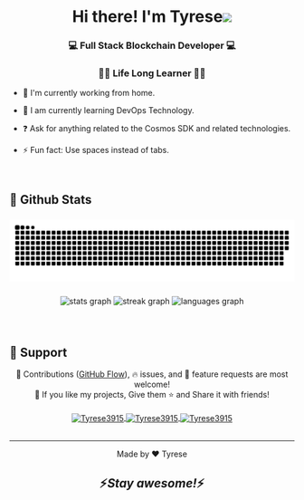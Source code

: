 # <div align="center">Hi there! I'm Tyrese<img src="https://camo.githubusercontent.com/e8e7b06ecf583bc040eb60e44eb5b8e0ecc5421320a92929ce21522dbc34c891/68747470733a2f2f6d656469612e67697068792e636f6d2f6d656469612f6876524a434c467a6361737252346961377a2f67697068792e676966" width="40" /></div>

### <div align="center">💻 Full Stack Blockchain Developer 💻</div>

### <div align="center">👨‍⚖️ Life Long Learner 👨‍⚖️</div>

- 🔭 I'm currently working from home.

- 🌱 I am currently learning DevOps Technology.

- ❓ Ask for anything related to the Cosmos SDK and related technologies.

- ⚡ Fun fact: Use spaces instead of tabs.

<br/>

## 🎉 Github Stats

###

<img src="https://raw.githubusercontent.com/Tyrese-BlockWarrior/Tyrese-BlockWarrior/output/snake.svg" alt="Snake animation" />

<br clear="both">

###

<div align="center">
  <img src="https://github-readme-stats.vercel.app/api?username=Tyrese-BlockWarrior&hide_title=false&hide_rank=false&show_icons=true&count_private=true&disable_animations=false&theme=dracula&locale=en&hide_border=false" width="50%" alt="stats graph"  />
  <img src="https://streak-stats.demolab.com?user=Tyrese-BlockWarrior&locale=en&mode=daily&theme=dracula&hide_border=false&border_radius=5" width="50%" alt="streak graph"  />
  <img src="https://github-readme-stats.vercel.app/api/top-langs?username=Tyrese-BlockWarrior&locale=en&hide_title=false&layout=compact&card_width=320&langs_count=6&theme=dracula&hide_border=false" width="50%" alt="languages graph"  />
</div>

###

<br/>

## 🤝 Support

<div align="center">🎀 Contributions (<a href="https://guides.github.com/introduction/flow" title="GitHub flow">GitHub Flow</a>), 🔥 issues, and 🥮 feature requests are most welcome!</div>

<div align="center">💙 If you like my projects, Give them ⭐ and Share it with friends!</div>

<br/>

<div align="center">
    <a href="https://www.buymeacoffee.com/Tyrese3915" target="_blank">
        <img align="center" border-radius="30px" src="https://cdn.buymeacoffee.com/buttons/v2/default-yellow.png" height="60" alt="Tyrese3915" />
    </a>
    <a href="https://liberapay.com/Tyrese3915" target="_blank">
        <img align="center" border-radius="30px" src="https://liberapay.com/assets/liberapay/logo-v2_black-on-yellow.svg?etag=.yjV53S_Yb2wp7l1bfBotLA~~" height="60" alt="Tyrese3915" />
    </a>
    <a href="https://ko-fi.com/Tyrese3915" target="_blank">
        <img align="center" border-radius="30px" src="https://cdn.ko-fi.com/cdn/kofi3.png?v=3" height="60" alt="Tyrese3915" />
    </a>
</div>

<br />

---

<div align="center">Made by ❤️ Tyrese</div>

## <div align="center">⚡️<i>Stay awesome!</i>⚡️</div>
